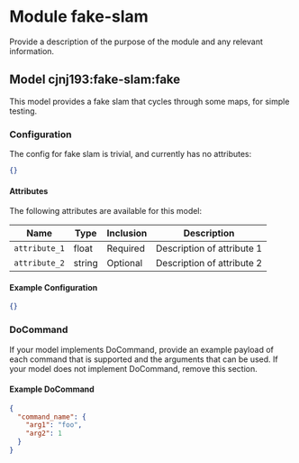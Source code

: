 # Module fake-slam 

Provide a description of the purpose of the module and any relevant information.

## Model cjnj193:fake-slam:fake

This model provides a fake slam that cycles through some maps, for simple testing.

### Configuration

The config for fake slam is trivial, and currently has no attributes:

```json
{}
```

#### Attributes

The following attributes are available for this model:

| Name          | Type   | Inclusion | Description                |
|---------------|--------|-----------|----------------------------|
| `attribute_1` | float  | Required  | Description of attribute 1 |
| `attribute_2` | string | Optional  | Description of attribute 2 |

#### Example Configuration

```json
{}
```

### DoCommand

If your model implements DoCommand, provide an example payload of each command that is supported and the arguments that can be used. If your model does not implement DoCommand, remove this section.

#### Example DoCommand

```json
{
  "command_name": {
    "arg1": "foo",
    "arg2": 1
  }
}
```
